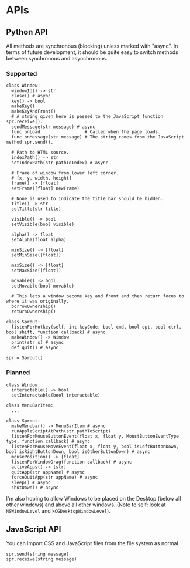 # APIs
## Python API
All methods are synchronous (blocking) unless marked with "async". In terms of future development, it should be quite easy to switch methods between synchronous and asynchronous.
### Supported
```
class Window:
  windowId() -> str
  close() # async
  key() -> bool
  makeKey()
  makeKeyAndFront()
  # A string given here is passed to the JavaScript function spr.receive().
  sendMessage(str message) # async
  func onLoad                 # Called when the page loads.
  func onMessage(str message) # The string comes from the JavaScript method spr.send().
  
  # Path to HTML source.
  indexPath() -> str
  setIndexPath(str pathToIndex) # async
  
  # Frame of window from lower left corner.
  # [x, y, width, height]
  frame() -> [float]
  setFrame([float] newFrame)
  
  # None is used to indicate the title bar should be hidden.
  title() -> str
  setTitle(str title)
  
  visible() -> bool
  setVisible(bool visible)
  
  alpha() -> float
  setAlpha(float alpha)
  
  minSize() -> [float]
  setMinSize([float])

  maxSize() -> [float]
  setMaxSize([float])
  
  movable() -> bool
  setMovable(bool movable)
  
  # This lets a window become key and front and then return focus to where it was originally.
  borrowOwnership()
  returnOwnership()

class Sprout:
  listenForHotkey(self, int keyCode, bool cmd, bool opt, bool ctrl, bool shift, function callback) # async
  makeWindow() -> Window
  print(str s) # async
  def quit() # async

spr = Sprout()
```

### Planned
```
class Window:
  interactable() -> bool
  setInteractable(bool interactable)

class MenuBarItem:
  ...

class Sprout:
  makeMenubar() -> MenuBarItem # async
  runAppleScriptAtPath(str pathToScript)
  listenForMouseButtonEvent(float x, float y, MoustButtonEventType type, function callback) # async
  listenForMouseMoveEvent(float x, float y, bool isLeftButtonDown, bool isRightButtonDown, bool isOtherButtonDown) # async
  mousePosition() -> [float]
  listenForWindowDrag(function callback) # async
  activeApps() -> [str]
  quitApp(str appName) # async
  forceQuitApp(str appName) # async
  sleep() # async
  shutDown() # async
```

I'm also hoping to allow Windows to be placed on the Desktop (below all other windows) and above all other windows. (Note to self: look at `NSWindowLevel` and `kCGDesktopWindowLevel`).

## JavaScript API
You can import CSS and JavaScript files from the file system as normal.
```
spr.send(string message)
spr.receive(string message)
```
